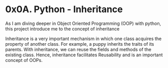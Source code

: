 # 0x0A. Python - Inheritance

As I am diving deeper in Object Oriented Programming (OOP) with python, this project introduce me to the concept of inheritance

Inheritance is a very important mechanism in which one class acquires the property of another class. For example, a puppy inherits the traits of its parents. With inheritance, we can reuse the fields and methods of the existing class. Hence, inheritance facilitates Reusability and is an important concept of OOPs.
